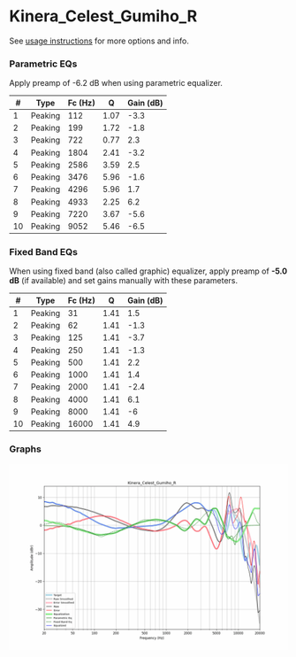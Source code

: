 # Kinera_Celest_Gumiho_R
See [usage instructions](https://github.com/jaakkopasanen/AutoEq#usage) for more options and info.

### Parametric EQs
Apply preamp of -6.2 dB when using parametric equalizer.

|   # | Type    |   Fc (Hz) |    Q |   Gain (dB) |
|-----|---------|-----------|------|-------------|
|   1 | Peaking |       112 | 1.07 |        -3.3 |
|   2 | Peaking |       199 | 1.72 |        -1.8 |
|   3 | Peaking |       722 | 0.77 |         2.3 |
|   4 | Peaking |      1804 | 2.41 |        -3.2 |
|   5 | Peaking |      2586 | 3.59 |         2.5 |
|   6 | Peaking |      3476 | 5.96 |        -1.6 |
|   7 | Peaking |      4296 | 5.96 |         1.7 |
|   8 | Peaking |      4933 | 2.25 |         6.2 |
|   9 | Peaking |      7220 | 3.67 |        -5.6 |
|  10 | Peaking |      9052 | 5.46 |        -6.5 |

### Fixed Band EQs
When using fixed band (also called graphic) equalizer, apply preamp of **-5.0 dB** (if available) and set gains manually with these parameters.

|   # | Type    |   Fc (Hz) |    Q |   Gain (dB) |
|-----|---------|-----------|------|-------------|
|   1 | Peaking |        31 | 1.41 |         1.5 |
|   2 | Peaking |        62 | 1.41 |        -1.3 |
|   3 | Peaking |       125 | 1.41 |        -3.7 |
|   4 | Peaking |       250 | 1.41 |        -1.3 |
|   5 | Peaking |       500 | 1.41 |         2.2 |
|   6 | Peaking |      1000 | 1.41 |         1.4 |
|   7 | Peaking |      2000 | 1.41 |        -2.4 |
|   8 | Peaking |      4000 | 1.41 |         6.1 |
|   9 | Peaking |      8000 | 1.41 |        -6   |
|  10 | Peaking |     16000 | 1.41 |         4.9 |

### Graphs
![](./Kinera_Celest_Gumiho_R.png)
